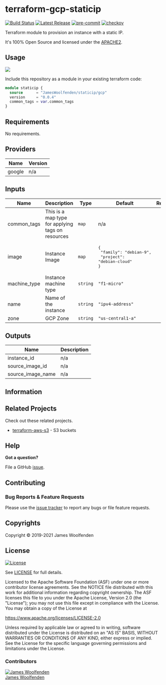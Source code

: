 # terraform-gcp-staticip

[![Build Status](https://github.com/JamesWoolfenden/terraform-gcp-staticip/workflows/Verify%20and%20Bump/badge.svg?branch=master)](https://github.com/JamesWoolfenden/terraform-gcp-staticip)
[![Latest Release](https://img.shields.io/github/release/JamesWoolfenden/terraform-gcp-staticip.svg)](https://github.com/JamesWoolfenden/terraform-gcp-staticip/releases/latest)
[![pre-commit](https://img.shields.io/badge/pre--commit-enabled-brightgreen?logo=pre-commit&logoColor=white)](https://github.com/pre-commit/pre-commit)
[![checkov](https://img.shields.io/badge/checkov-verified-brightgreen)](https://www.checkov.io/)

Terraform module to provision an instance with a static IP.

It's 100% Open Source and licensed under the [APACHE2](LICENSE).

## Usage

<img src="https://raw.githubusercontent.com/gist/JamesWoolfenden/b6c8f34576bf74cc1bc505eaf20ed519/raw/bd6e3a650c17f2d4d359af4adce763a600b7754a/terraform-gcp-staticip.svg?sanitize=true">

Include this repository as a module in your existing terraform code:

```terraform
module staticip {
  source      = "JamesWoolfenden/staticip/gcp"
  version     = "0.0.4"
  common_tags = var.common_tags
}
```

<!-- BEGINNING OF PRE-COMMIT-TERRAFORM DOCS HOOK -->
## Requirements

No requirements.

## Providers

| Name | Version |
|------|---------|
| google | n/a |

## Inputs

| Name | Description | Type | Default | Required |
|------|-------------|------|---------|:--------:|
| common\_tags | This is a map type for applying tags on resources | `map` | n/a | yes |
| image | Instance Image | `map` | <pre>{<br>  "family": "debian-9",<br>  "project": "debian-cloud"<br>}</pre> | no |
| machine\_type | Instance machine type | `string` | `"f1-micro"` | no |
| name | Name of the instance | `string` | `"ipv4-address"` | no |
| zone | GCP Zone | `string` | `"us-central1-a"` | no |

## Outputs

| Name | Description |
|------|-------------|
| instance\_id | n/a |
| source\_image\_id | n/a |
| source\_image\_name | n/a |

<!-- END OF PRE-COMMIT-TERRAFORM DOCS HOOK -->

## Information

## Related Projects

Check out these related projects.

- [terraform-aws-s3](https://github.com/jameswoolfenden/terraform-aws-s3) - S3 buckets

## Help

**Got a question?**

File a GitHub [issue](https://github.com/JamesWoolfenden/terraform-gcp-staticip/issues).

## Contributing

### Bug Reports & Feature Requests

Please use the [issue tracker](https://github.com/JamesWoolfenden/terraform-gcp-staticip/issues) to report any bugs or file feature requests.

## Copyrights

Copyright © 2019-2021 James Woolfenden

## License

[![License](https://img.shields.io/badge/License-Apache%202.0-blue.svg)](https://opensource.org/licenses/Apache-2.0)

See [LICENSE](LICENSE) for full details.

Licensed to the Apache Software Foundation (ASF) under one
or more contributor license agreements. See the NOTICE file
distributed with this work for additional information
regarding copyright ownership. The ASF licenses this file
to you under the Apache License, Version 2.0 (the
"License"); you may not use this file except in compliance
with the License. You may obtain a copy of the License at

<https://www.apache.org/licenses/LICENSE-2.0>

Unless required by applicable law or agreed to in writing,
software distributed under the License is distributed on an
"AS IS" BASIS, WITHOUT WARRANTIES OR CONDITIONS OF ANY
KIND, either express or implied. See the License for the
specific language governing permissions and limitations
under the License.

### Contributors

[![James Woolfenden][jameswoolfenden_avatar]][jameswoolfenden_homepage]<br/>[James Woolfenden][jameswoolfenden_homepage]

[jameswoolfenden_homepage]: https://github.com/jameswoolfenden
[jameswoolfenden_avatar]: https://github.com/jameswoolfenden.png?size=150
[github]: https://github.com/jameswoolfenden
[linkedin]: https://www.linkedin.com/in/jameswoolfenden/
[twitter]: https://twitter.com/JimWoolfenden
[share_twitter]: https://twitter.com/intent/tweet/?text=terraform-gcp-staticip&url=https://github.com/JamesWoolfenden/terraform-gcp-staticip
[share_linkedin]: https://www.linkedin.com/shareArticle?mini=true&title=terraform-gcp-staticip&url=https://github.com/JamesWoolfenden/terraform-gcp-staticip
[share_reddit]: https://reddit.com/submit/?url=https://github.com/JamesWoolfenden/terraform-gcp-staticip
[share_facebook]: https://facebook.com/sharer/sharer.php?u=https://github.com/JamesWoolfenden/terraform-gcp-staticip
[share_email]: mailto:?subject=terraform-gcp-staticip&body=https://github.com/JamesWoolfenden/terraform-gcp-staticip
